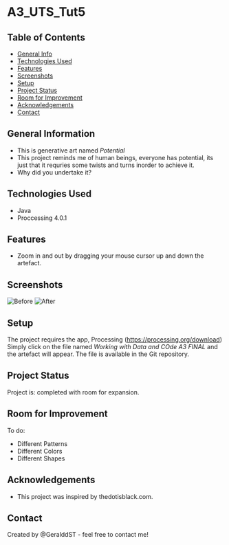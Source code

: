 # A3_UTS_Tut5
## Table of Contents
* [General Info](#general-information)
* [Technologies Used](#technologies-used)
* [Features](#features)
* [Screenshots](#screenshots)
* [Setup](#setup)
* [Project Status](#project-status)
* [Room for Improvement](#room-for-improvement)
* [Acknowledgements](#acknowledgements)
* [Contact](#contact)


## General Information
- This is generative art named _Potential_
- This project reminds me of human beings, everyone has potential, its just that it requries some twists and turns inorder to achieve it.
- Why did you undertake it?


## Technologies Used
- Java
- Proccessing 4.0.1


## Features
- Zoom in and out by dragging your mouse cursor up and down the artefact.


## Screenshots
![Before](./img/screenshot.png)
![After](./img/screenshot.png)
<!-- If you have screenshots you'd like to share, include them here. -->


## Setup
The project requires the app, Processing (https://processing.org/download) 
Simply click on the file named _Working with Data and COde A3 FINAL_ and the artefact will appear. 
The file is available in the Git repository.


## Project Status
Project is: completed with room for expansion.


## Room for Improvement
To do:
- Different Patterns
- Different Colors
- Different Shapes


## Acknowledgements
- This project was inspired by thedotisblack.com.


## Contact
Created by @GeralddST - feel free to contact me!
